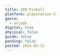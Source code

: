 ```yaml
---
title: ZEN Pinball
platform: playstation-3
genre:
  - arcade
digital: true
physical: false
guide: false
pending: false
posted: 2014-02-13
---
```

